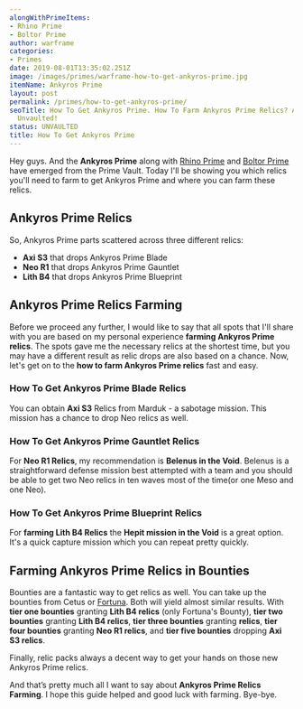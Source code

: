 ```yaml
---
alongWithPrimeItems:
- Rhino Prime
- Boltor Prime
author: warframe
categories:
- Primes
date: 2019-08-01T13:35:02.251Z
image: /images/primes/warframe-how-to-get-ankyros-prime.jpg
itemName: Ankyros Prime
layout: post
permalink: /primes/how-to-get-ankyros-prime/
seoTitle: How To Get Ankyros Prime. How To Farm Ankyros Prime Relics? Ankyros Prime
  Unvaulted!
status: UNVAULTED
title: How To Get Ankyros Prime
---
```

<p>Hey guys. And the <strong>Ankyros Prime</strong> along with <a href="/primes/how-to-get-rhino-prime/" title="How To Get Rhino Prime">Rhino Prime</a> and <a href="/primes/how-to-get-boltor-prime/" title="How To Get Boltor Prime">Boltor Prime</a> have emerged from the Prime Vault. Today I'll be showing you which relics you'll need to farm to get Ankyros Prime and where you can farm these relics.</p><!--more--> <h2>Ankyros Prime Relics</h2> <p>So, Ankyros Prime parts scattered across three different relics:</p> <ul>  <li> <b>Axi S3</b> that drops Ankyros Prime Blade </li>  <li> <b>Neo R1</b> that drops Ankyros Prime Gauntlet </li>  <li> <b>Lith B4</b> that drops Ankyros Prime Blueprint </li>  </ul> <h2>Ankyros Prime Relics Farming</h2> <p>Before we proceed any further, I would like to say that all spots that I'll share with you are based on my personal experience <strong>farming Ankyros Prime relics</strong>. The spots gave me the necessary relics at the shortest time, but you may have a different result as relic drops are also based on a chance. Now, let's get on to the <strong>how to farm Ankyros Prime relics</strong> fast and easy.</p>  <h3>How To Get Ankyros Prime Blade Relics</h3>     <p>You can obtain <b>Axi S3</b> Relics from Marduk - a sabotage mission. This mission has a chance to drop Neo relics as well.</p>     <h3>How To Get Ankyros Prime Gauntlet Relics</h3>     <p>For <b>Neo R1 Relics</b>, my recommendation is <b>Belenus in the Void</b>. Belenus is a straightforward defense mission best attempted with a team and you should be able to get two Neo relics in ten waves most of the time(or one Meso and one Neo).</p>     <h3>How To Get Ankyros Prime Blueprint Relics</h3>     <p>For <strong>farming Lith B4 Relics</strong> the <b>Hepit mission in the Void</b> is a great option. It's a quick capture mission which you can repeat pretty quickly.</p>      <h2>Farming Ankyros Prime Relics in Bounties</h2> <p>Bounties are a fantastic way to get relics as well. You can take up the bounties from Cetus or <a href="/fortuna/" title="Warframe Fortuna">Fortuna</a>. Both will yield almost similar results.    With <b>tier one bounties</b> granting <b>Lith B4 relics</b>  (only Fortuna's Bounty),          <b>tier two bounties</b> granting <b>Lith B4 relics</b>,        <b>tier three bounties</b> granting <b> relics</b>,        <b>tier four bounties</b> granting <b>Neo R1 relics</b>,       and <b>tier five bounties</b> dropping <b>Axi S3 relics</b>.      <p>Finally, relic packs always a decent way to get your hands on those new Ankyros Prime relics.</p> <p>And that’s pretty much all I want to say about <strong>Ankyros Prime Relics Farming</strong>. I hope this guide helped and good luck with farming. Bye-bye.</p>
